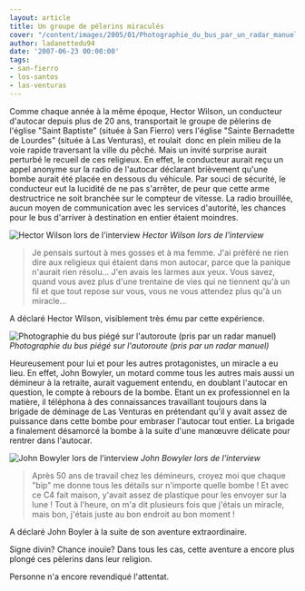 ```yaml
---
layout: article
title: Un groupe de pélerins miraculés
cover: "/content/images/2005/01/Photographie_du_bus_par_un_radar_manuel.jpg"
author: ladanettedu94
date: '2007-06-23 00:00:00'
tags:
- san-fierro
- los-santos
- las-venturas
---
```


Comme chaque année à la même époque, Hector Wilson, un conducteur d'autocar depuis plus de 20 ans, transportait le groupe de pèlerins de l'église "Saint Baptiste" (située à San Fierro) vers l'église "Sainte Bernadette de Lourdes" (située à Las Venturas), et&nbsp;roulait&nbsp;&nbsp;donc en plein milieu de&nbsp;la voie rapide traversant la ville du pêché. Mais un invité surprise&nbsp;aurait perturbé&nbsp;le recueil de ces religieux. En effet, le conducteur aurait reçu un appel anonyme sur la radio de l'autocar&nbsp;déclarant brièvement qu'une bombe aurait été placée en dessous du véhicule. Par souci de sécurité, le conducteur eut la lucidité de ne pas s'arrêter, de peur que cette arme destructrice ne soit branchée sur le compteur de vitesse. La radio brouillée, aucun moyen de communication avec les services d'autorité, les chances pour le bus d'arriver à destination en&nbsp;entier étaient moindres.

![Hector Wilson lors de l'interview](/content/images/2005/01/Le_conducteur_du_bus_lors_de_l__interview.jpg)
_Hector Wilson lors de l'interview_

> Je pensais surtout à mes gosses et à ma femme. J'ai préféré ne rien dire aux religieux qui étaient dans mon autocar, parce que la panique n'aurait rien résolu... J'en avais les larmes aux yeux. Vous savez, quand vous avez plus d'une trentaine de vies qui ne tiennent qu'à un fil et que tout repose sur vous, vous ne vous attendez plus qu'à un miracle...

A déclaré Hector Wilson, visiblement très ému&nbsp;par cette expérience.

![Photographie du bus piégé sur l'autoroute (pris par un radar manuel)](/content/images/2005/01/Photographie_du_bus_par_un_radar_manuel.jpg)
_Photographie du bus piégé sur l'autoroute (pris par un radar manuel)_

Heureusement pour lui et pour les autres protagonistes, un miracle a eu lieu. En effet, John Bowyler, un motard comme tous les autres mais aussi un démineur à la&nbsp;retraite, aurait vaguement&nbsp;entendu, en doublant l'autocar en question, le compte à rebours de la bombe. Etant un ex professionnel en la matière, il téléphona à des connaissances travaillant toujours dans la brigade de déminage de Las Venturas en prétendant qu'il y avait assez de puissance dans cette bombe pour embraser l'autocar tout entier. La brigade a finalement désamorcé la bombe à la suite d'une manœuvre délicate pour rentrer dans l'autocar.

![John Bowyler lors de l'interview](/content/images/2005/01/Le_motard.jpg)
_John Bowyler lors de l'interview_

> Après 50 ans de travail chez les démineurs, croyez moi que chaque "bip" me donne tous les détails sur n'importe quelle bombe ! Et avec ce C4 fait maison, y'avait assez de plastique pour les envoyer sur la lune ! Tout à l'heure, on m'a dit plusieurs fois que j'étais un miracle, mais bon, j'étais juste au bon endroit au bon moment !

A déclaré John Boyler à la suite de son aventure extraordinaire.

Signe divin? Chance inouïe? Dans tous les cas, cette aventure a encore plus plongé ces pèlerins dans leur religion.

Personne n'a encore revendiqué l'attentat.